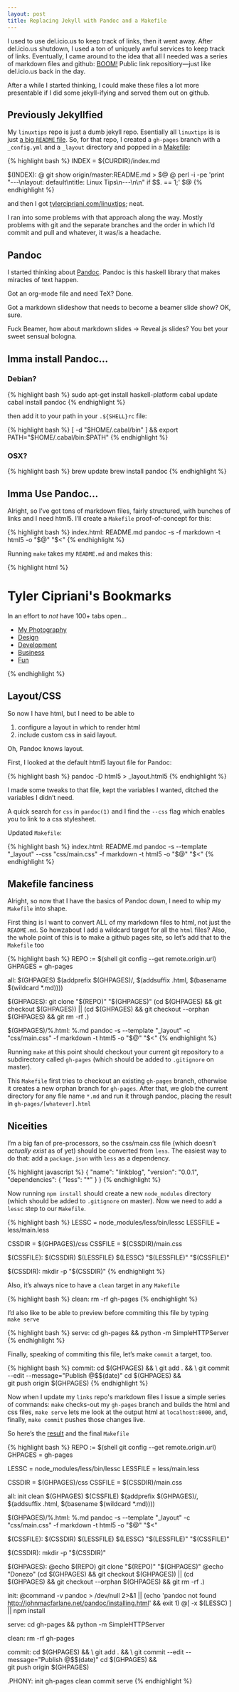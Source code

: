 ```yaml
---
layout: post
title: Replacing Jekyll with Pandoc and a Makefile
---
```


I used to use del.icio.us to keep track of links, then it went away.
After del.icio.us shutdown, I used a ton of uniquely awful services to
keep track of links. Eventually, I came around to the idea that all I
needed was a series of markdown files and github: [BOOM!](https://github.com/thcipriani/links/tree/8d2442d4ba8a9090f645dd2cfe73216a7350dea5)
Public link repositiory&#8212;just like del.icio.us back in the day.

After a while I started thinking, I could make these files a lot more
presentable if I did some jekyll-ifying and served them out on github.

Previously Jekyllfied
----

My `linuxtips` repo is just a dumb jekyll repo. Esentially all `linuxtips` is is
just [a big `README` file](https://github.com/thcipriani/linuxtips/blob/master/README.md).
So, for that repo, I created a `gh-pages` branch with a `_config.yml` and
a `_layout` directory and popped in a [Makefile](https://github.com/thcipriani/linuxtips/blob/gh-pages/Makefile):

{% highlight bash %}
INDEX = ${CURDIR}/index.md

$(INDEX):
  @ git show origin/master:README.md > $@
  @ perl -i -pe 'print "---\nlayout: default\ntitle: Linux Tips\n---\n\n" if $$. == 1;' $@
{% endhighlight %}

and then I got [tylercipriani.com/linuxtips](http://www.tylercipriani.com/linuxtips/); neat.

I ran into some problems with that approach along the way. Mostly problems
with git and the separate branches and the order in which I&#8217;d commit and pull
and whatever, it was/is a headache.

Pandoc
---
I started thinking about [Pandoc](http://johnmacfarlane.net/pandoc/). Pandoc is this haskell library that makes
miracles of text happen.

Got an org-mode file and need TeX? Done.

Got a markdown slideshow that needs to become a beamer slide show? OK, sure.

Fuck Beamer, how about markdown slides &rarr; Reveal.js slides? You bet your sweet sensual bologna.

Imma install Pandoc&#8230;
---

### Debian?

{% highlight bash %}
sudo apt-get install haskell-platform
cabal update
cabal install pandoc
{% endhighlight %}

then add it to your path in your `.${SHELL}rc` file:

{% highlight bash %}
[ -d "$HOME/.cabal/bin" ] && export PATH="$HOME/.cabal/bin:$PATH"
{% endhighlight %}

### OSX?

{% highlight bash %}
brew update
brew install pandoc
{% endhighlight %}

Imma Use Pandoc&#8230;
---

Alright, so I&#8217;ve got tons of markdown files, fairly structured, with bunches of links and I need html5.
I&#8217;ll create a `Makefile` proof-of-concept for this:

{% highlight bash %}
index.html: README.md
  pandoc -s -f markdown -t html5 -o "$@" "$<"
{% endhighlight %}

Running `make` takes my `README.md` and makes this:

{% highlight html %}
<!DOCTYPE html>
<html>
<head>
  <meta charset="utf-8">
  <meta name="generator" content="pandoc">
  <meta name="viewport" content="width=device-width, initial-scale=1.0, user-scalable=yes">
  <title></title>
  <style type="text/css">code{white-space: pre;}</style>
  <!--[if lt IE 9]>
    <script src="http://html5shim.googlecode.com/svn/trunk/html5.js"></script>
  <![endif]-->
</head>
<body>
<h1 id="tyler-ciprianis-bookmarks">Tyler Cipriani's Bookmarks</h1>
<p>In an effort to <em>not</em> have 100+ tabs open…</p>
<ul>
<li><a href="http://www.flickr.com/photos/tylercipriani/">My Photography</a></li>
<li><a href="Design.md">Design</a></li>
<li><a href="Development.md">Development</a></li>
<li><a href="Business.md">Business</a></li>
<li><a href="Fun.md">Fun</a></li>
</ul>
</body>
</html>
{% endhighlight %}

Layout/CSS
---

So now I have html, but I need to be able to

1. configure a layout in which to render html
2. include custom css in said layout.

Oh, Pandoc knows layout.

First, I looked at the default html5 layout file for Pandoc:

{% highlight bash %}
pandoc -D html5 > _layout.html5
{% endhighlight %}

I made some tweaks to that file, kept the variables I wanted, ditched the
variables I didn&#8217;t need.

A quick search for `css` in `pandoc(1)` and I find the `--css` flag which
enables you to link to a css stylesheet.

Updated `Makefile`:

{% highlight bash %}
index.html: README.md
  pandoc -s --template "_layout" --css "css/main.css" -f markdown -t html5 -o "$@" "$<"
{% endhighlight %}

Makefile fanciness
---

Alright, so now that I have the basics of Pandoc down, I need to whip my
`Makefile` into shape.

First thing is I want to convert ALL of my markdown files to html, not just
the `README.md`. So howzabout I add a wildcard target for all the `html` files?
Also, the whole point of this is to make a github pages site, so let&#8217;s add
that to the `Makefile` too

{% highlight bash %}
REPO := $(shell git config --get remote.origin.url)
GHPAGES = gh-pages

all: $(GHPAGES) $(addprefix $(GHPAGES)/, $(addsuffix .html, $(basename $(wildcard *.md))))

$(GHPAGES):
  git clone "$(REPO)" "$(GHPAGES)"
  (cd $(GHPAGES) && git checkout $(GHPAGES)) || (cd $(GHPAGES) && git checkout --orphan $(GHPAGES) && git rm -rf .)

$(GHPAGES)/%.html: %.md
  pandoc -s --template "_layout" -c "css/main.css" -f markdown -t html5 -o "$@" "$<"
{% endhighlight %}

Running `make` at this point should checkout your current git repository to
a subdirectory called `gh-pages` (which should be added to `.gitignore`
on master).

This `Makefile` first tries to checkout an existing `gh-pages` branch,
otherwise it creates a new orphan branch for `gh-pages`. After
that, we glob the current directory for any file name `*.md` and run it
through pandoc, placing the result in `gh-pages/[whatever].html`

Niceities
---

I&#8217;m a big fan of pre-processors, so the css/main.css file (which
doesn&#8217;t _actually exist_ as of yet) should be converted from `less`.
The easiest way to do that: add a `package.json` with `less` as a dependency.

{% highlight javascript %}
{
  "name": "linkblog",
  "version": "0.0.1",
  "dependencies": {
    "less": "*"
  }
}
{% endhighlight %}

Now running `npm install` should create a new `node_modules` directory (which
should be added to `.gitignore` on master). Now we need to add a `lessc`
step to our `Makefile`.

{% highlight bash %}
LESSC    = node_modules/less/bin/lessc
LESSFILE = less/main.less

CSSDIR  = $(GHPAGES)/css
CSSFILE = $(CSSDIR)/main.css

$(CSSFILE): $(CSSDIR) $(LESSFILE)
	$(LESSC) "$(LESSFILE)" "$(CSSFILE)"

$(CSSDIR):
	mkdir -p "$(CSSDIR)"
{% endhighlight %}

Also, it&#8217;s always nice to have a `clean` target in any `Makefile`

{% highlight bash %}
clean:
	rm -rf gh-pages
{% endhighlight %}

I&#8217;d also like to be able to preview before commiting this file by typing `make serve`

{% highlight bash %}
serve:
	cd gh-pages && python -m SimpleHTTPServer
{% endhighlight %}

Finally, speaking of commiting this file, let&#8217;s make `commit` a target, too.

{% highlight bash %}
commit:
	cd $(GHPAGES) && \
		git add . && \
		git commit --edit --message="Publish @$$(date)"
	cd $(GHPAGES) && \
		git push origin $(GHPAGES)
{% endhighlight %}

Now when I update my `links` repo's markdown files I issue a simple series of commands:
`make` checks-out my `gh-pages` branch and builds the html and css files,
`make serve` lets me look at the output html at `localhost:8000`,
and, finally, `make commit` pushes those changes live.

So here&#8217;s the [result](http://www.tylercipriani.com/links) and the final `Makefile`

{% highlight bash %}
REPO := $(shell git config --get remote.origin.url)
GHPAGES = gh-pages

LESSC    = node_modules/less/bin/lessc
LESSFILE = less/main.less

CSSDIR  = $(GHPAGES)/css
CSSFILE = $(CSSDIR)/main.css

all: init clean $(GHPAGES) $(CSSFILE) $(addprefix $(GHPAGES)/, $(addsuffix .html, $(basename $(wildcard *.md))))

$(GHPAGES)/%.html: %.md
	pandoc -s --template "_layout" -c "css/main.css" -f markdown -t html5 -o "$@" "$<"

$(CSSFILE): $(CSSDIR) $(LESSFILE)
	$(LESSC) "$(LESSFILE)" "$(CSSFILE)"

$(CSSDIR):
	mkdir -p "$(CSSDIR)"

$(GHPAGES):
	@echo $(REPO)
	git clone "$(REPO)" "$(GHPAGES)"
	@echo "Donezo"
	(cd $(GHPAGES) && git checkout $(GHPAGES)) || (cd $(GHPAGES) && git checkout --orphan $(GHPAGES) && git rm -rf .)

init:
	@command -v pandoc > /dev/null 2>&1 || (echo 'pandoc not found http://johnmacfarlane.net/pandoc/installing.html' && exit 1)
	@[ -x $(LESSC) ] || npm install

serve:
	cd gh-pages && python -m SimpleHTTPServer

clean:
	rm -rf gh-pages

commit:
	cd $(GHPAGES) && \
		git add . && \
		git commit --edit --message="Publish @$$(date)"
	cd $(GHPAGES) && \
		git push origin $(GHPAGES)

.PHONY: init gh-pages clean commit serve
{% endhighlight %}